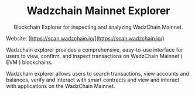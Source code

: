 <h1 align="center">Wadzchain Mainnet Explorer</h1>
<p align="center">Blockchain Explorer for inspecting and analyzing WadzChain Mainnet.</p>

Website: [https://scan.wadzchain.io/](https://scan.wadzchain.io/)

Wadzchain explorer provides a comprehensive, easy-to-use interface for users to view, confirm, and inspect transactions on WadzChain Mainnet ( EVM ) blockchains.

Wadzchain explorer allows users to search transactions, view accounts and balances, verify and interact with smart contracts and view and interact with applications on the WadzChain Mainnet.
